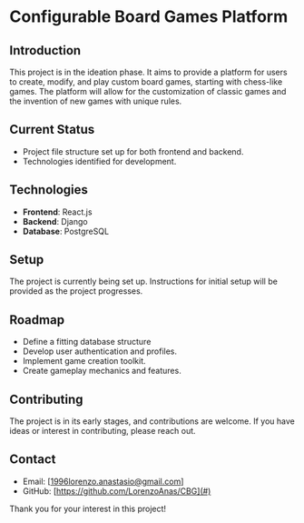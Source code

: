 # Configurable Board Games Platform

## Introduction
This project is in the ideation phase. It aims to provide a platform for users to create, modify, and play custom board games, starting with chess-like games. The platform will allow for the customization of classic games and the invention of new games with unique rules.

## Current Status
- Project file structure set up for both frontend and backend.
- Technologies identified for development.

## Technologies
- **Frontend**: React.js
- **Backend**: Django
- **Database**: PostgreSQL

## Setup
The project is currently being set up. Instructions for initial setup will be provided as the project progresses.

## Roadmap
- Define a fitting database structure
- Develop user authentication and profiles.
- Implement game creation toolkit.
- Create gameplay mechanics and features.

## Contributing
The project is in its early stages, and contributions are welcome. If you have ideas or interest in contributing, please reach out.

## Contact
- Email: [1996lorenzo.anastasio@gmail.com]
- GitHub: [https://github.com/LorenzoAnas/CBG](#)

Thank you for your interest in this project!